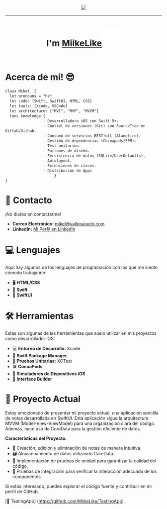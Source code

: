 <p align="center">
  <img src="https://miro.medium.com/max/2048/1*OohqW5DGh9CQS4hLY5FXzA.png" height="230"/>
</p>
<hr>
<h1 align="center">I'm <a href="https://github.com/MiikeLike">MiikeLike<a><img src="https://github.com/Kathryn-Jie/Kathryn-Jie/blob/main/wave.gif" width="60px"/></h1>
<Br>
<h1>Acerca de mí! 😎</h1>

```
class Mikel  {
  let pronouns = "he" 
  let code: [Swift, SwiftUI, HTML, CSS]
  let tools: [Xcode, VSCode]    
  let architecture: ["MVC", "MVP", "MVVM"]
  func knowledge {
                 - Desarrolladora iOS con Swift 5+.
                 - Control de versiones (Git) con SourceTree en Gitlab/Github.
                 - Consumo de servicios RESTfull (Alamofire).
                 - Gestión de dependencias (Cocoapods/SPM).
                 - Test unitarios.
                 - Patrones de diseño.
                 - Persistencia de datos (SQLite/UserDefaults).
                 - Autolayout.
                 - Extensiones de clases.
                 - Distribución de Apps
                      }
}
```
  
# 📧 Contacto

¡No dudes en contactarme!

- **Correo Electrónico:** [mikel@vallepajuelo.com](mailto:mikel@vallepajuelo.com)
- **LinkedIn:** [Mi Perfil en LinkedIn](www.linkedin.com/in/mikel-valle-pajuelo-31b088236)


# 💻 Lenguajes

Aquí hay algunos de los lenguajes de programación con los que me siento cómodo trabajando:

- 🖥 **HTML/CSS**
- 🍏 **Swift**
- 📱 **SwiftUI**
  
# 🛠 Herramientas

Estas son algunas de las herramientas que suelo utilizar en mis proyectos como desarrollador iOS:

- 💻 **Entorno de Desarrollo:** Xcode
- 📱 **Swift Package Manager**
- 🧪 **Pruebas Unitarias:** XCTest
- 🛠 **CocoaPods** 
- 📲 **Simuladores de Dispositivos iOS**
- 🧰 **Interface Builder**

  
# 🚀 Proyecto Actual

Estoy emocionado de presentar mi proyecto actual, una aplicación sencilla de notas desarrollada en SwiftUI. Esta aplicación sigue la arquitectura MVVM (Model-View-ViewModel) para una organización clara del código. Además, hace uso de CoreData para la gestión eficiente de datos.

**Características del Proyecto:**
- 📝 Creación, edición y eliminación de notas de manera intuitiva.
- 🗃️ Almacenamiento de datos utilizando CoreData.
- 🧪 Implementación de pruebas de unidad para garantizar la calidad del código.
- 🔄 Pruebas de integración para verificar la interacción adecuada de los componentes.

Si estás interesado, puedes explorar el código fuente y contribuir en mi perfil de GitHub.

[🔗 TestingApp] (https://github.com/MiikeLike/TestingApp).
